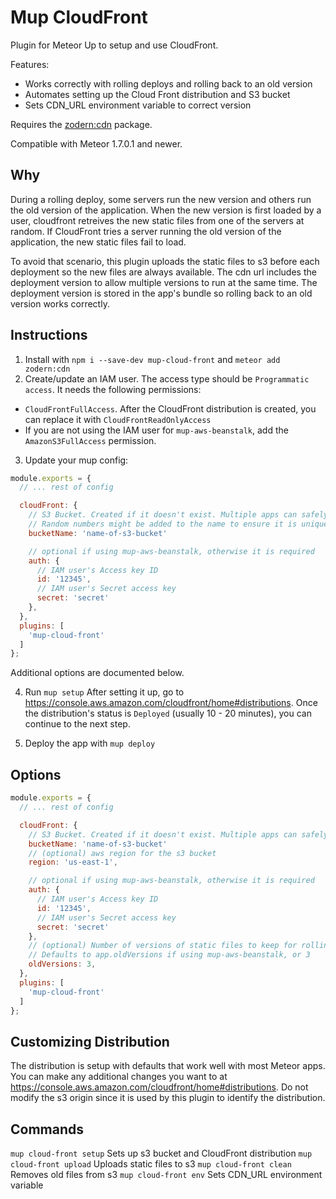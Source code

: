 # Mup CloudFront

Plugin for Meteor Up to setup and use CloudFront.

Features:
- Works correctly with rolling deploys and rolling back to an old version
- Automates setting up the Cloud Front distribution and S3 bucket
- Sets CDN_URL environment variable to correct version

Requires the [zodern:cdn](https://atmospherejs.com/zodern/cdn) package.

Compatible with Meteor 1.7.0.1 and newer.

## Why

During a rolling deploy, some servers run the new version and others run the old version of the application. When the new version is first loaded by a user, cloudfront retreives the new static files from one of the servers at random. If CloudFront tries a server running the old version of the application, the new static files fail to load.

To avoid that scenario, this plugin uploads the static files to s3 before each deployment so the new files are always available. The cdn url includes the deployment version to allow multiple versions to run at the same time. The deployment version is stored in the app's bundle so rolling back to an old version works correctly.

## Instructions

1) Install with `npm i --save-dev mup-cloud-front` and `meteor add zodern:cdn`
2) Create/update an IAM user. The access type should be `Programmatic access`. It needs the following permissions:
- `CloudFrontFullAccess`. After the CloudFront distribution is created, you can replace it with `CloudFrontReadOnlyAccess`
- If you are not using the IAM user for `mup-aws-beanstalk`, add the `AmazonS3FullAccess` permission.

3) Update your mup config:
```js
module.exports = {
  // ... rest of config

  cloudFront: {
    // S3 Bucket. Created if it doesn't exist. Multiple apps can safely share the bucket.
    // Random numbers might be added to the name to ensure it is unique.
    bucketName: 'name-of-s3-bucket'

    // optional if using mup-aws-beanstalk, otherwise it is required
    auth: {
      // IAM user's Access key ID
      id: '12345',
      // IAM user's Secret access key
      secret: 'secret'
    },
  },
  plugins: [
    'mup-cloud-front'
  ]
};
```

Additional options are documented below.

4) Run `mup setup`
After setting it up, go to https://console.aws.amazon.com/cloudfront/home#distributions. Once the distribution's status is `Deployed` (usually 10 - 20 minutes), you can continue to the next step.

5) Deploy the app with `mup deploy`

## Options

```js
module.exports = {
  // ... rest of config

  cloudFront: {
    // S3 Bucket. Created if it doesn't exist. Multiple apps can safely share the bucket
    bucketName: 'name-of-s3-bucket'
    // (optional) aws region for the s3 bucket
    region: 'us-east-1',

    // optional if using mup-aws-beanstalk, otherwise it is required
    auth: {
      // IAM user's Access key ID
      id: '12345',
      // IAM user's Secret access key
      secret: 'secret'
    },
    // (optional) Number of versions of static files to keep for rolling back to an older application version
    // Defaults to app.oldVersions if using mup-aws-beanstalk, or 3
    oldVersions: 3,
  },
  plugins: [
    'mup-cloud-front'
  ]
};
```

## Customizing Distribution

The distribution is setup with defaults that work well with most Meteor apps. You can make any additional changes you want to at https://console.aws.amazon.com/cloudfront/home#distributions.
Do not modify the s3 origin since it is used by this plugin to identify the distribution.

## Commands
`mup cloud-front setup` Sets up s3 bucket and CloudFront distribution
`mup cloud-front upload` Uploads static files to s3
`mup cloud-front clean` Removes old files from s3
`mup cloud-front env` Sets CDN_URL environment variable
